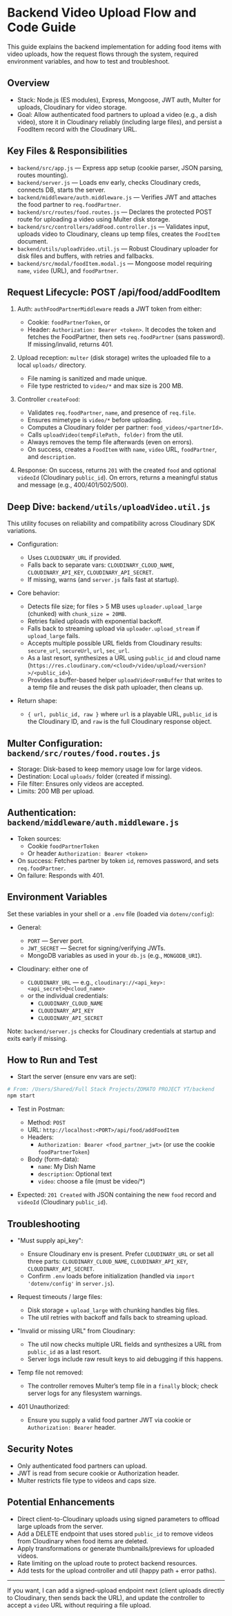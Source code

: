 # Backend Video Upload Flow and Code Guide

This guide explains the backend implementation for adding food items with video uploads, how the request flows through the system, required environment variables, and how to test and troubleshoot.

## Overview

- Stack: Node.js (ES modules), Express, Mongoose, JWT auth, Multer for uploads, Cloudinary for video storage.
- Goal: Allow authenticated food partners to upload a video (e.g., a dish video), store it in Cloudinary reliably (including large files), and persist a FoodItem record with the Cloudinary URL.

## Key Files & Responsibilities

- `backend/src/app.js` — Express app setup (cookie parser, JSON parsing, routes mounting).
- `backend/server.js` — Loads env early, checks Cloudinary creds, connects DB, starts the server.
- `backend/middleware/auth.middleware.js` — Verifies JWT and attaches the food partner to `req.foodPartner`.
- `backend/src/routes/food.routes.js` — Declares the protected POST route for uploading a video using Multer disk storage.
- `backend/src/controllers/addFood.controller.js` — Validates input, uploads video to Cloudinary, cleans up temp files, creates the `FoodItem` document.
- `backend/utils/uploadVideo.util.js` — Robust Cloudinary uploader for disk files and buffers, with retries and fallbacks.
- `backend/src/modal/foodItem.modal.js` — Mongoose model requiring `name`, `video` (URL), and `foodPartner`.

## Request Lifecycle: POST /api/food/addFoodItem

1. Auth: `authFoodPartnerMiddleware` reads a JWT token from either:
   - Cookie: `foodPartnerToken`, or
   - Header: `Authorization: Bearer <token>`.
   It decodes the token and fetches the FoodPartner, then sets `req.foodPartner` (sans password). If missing/invalid, returns 401.

2. Upload reception: `multer` (disk storage) writes the uploaded file to a local `uploads/` directory.
   - File naming is sanitized and made unique.
   - File type restricted to `video/*` and max size is 200 MB.

3. Controller `createFood`:
   - Validates `req.foodPartner`, `name`, and presence of `req.file`.
   - Ensures mimetype is `video/*` before uploading.
   - Computes a Cloudinary folder per partner: `food_videos/<partnerId>`.
   - Calls `uploadVideo(tempFilePath, folder)` from the util.
   - Always removes the temp file afterwards (even on errors).
   - On success, creates a `FoodItem` with `name`, `video` URL, `foodPartner`, and `description`.

4. Response: On success, returns `201` with the created `food` and optional `videoId` (Cloudinary `public_id`). On errors, returns a meaningful status and message (e.g., 400/401/502/500).

## Deep Dive: `backend/utils/uploadVideo.util.js`

This utility focuses on reliability and compatibility across Cloudinary SDK variations.

- Configuration:
  - Uses `CLOUDINARY_URL` if provided.
  - Falls back to separate vars: `CLOUDINARY_CLOUD_NAME`, `CLOUDINARY_API_KEY`, `CLOUDINARY_API_SECRET`.
  - If missing, warns (and `server.js` fails fast at startup).

- Core behavior:
  - Detects file size; for files > 5 MB uses `uploader.upload_large` (chunked) with `chunk_size = 20MB`.
  - Retries failed uploads with exponential backoff.
  - Falls back to streaming upload via `uploader.upload_stream` if `upload_large` fails.
  - Accepts multiple possible URL fields from Cloudinary results: `secure_url`, `secureUrl`, `url`, `sec_url`.
  - As a last resort, synthesizes a URL using `public_id` and cloud name (`https://res.cloudinary.com/<cloud>/video/upload/<version?>/<public_id>`).
  - Provides a buffer-based helper `uploadVideoFromBuffer` that writes to a temp file and reuses the disk path uploader, then cleans up.

- Return shape:
  - `{ url, public_id, raw }` where `url` is a playable URL, `public_id` is the Cloudinary ID, and `raw` is the full Cloudinary response object.

## Multer Configuration: `backend/src/routes/food.routes.js`

- Storage: Disk-based to keep memory usage low for large videos.
- Destination: Local `uploads/` folder (created if missing).
- File filter: Ensures only videos are accepted.
- Limits: 200 MB per upload.

## Authentication: `backend/middleware/auth.middleware.js`

- Token sources:
  - Cookie `foodPartnerToken`
  - Or header `Authorization: Bearer <token>`
- On success: Fetches partner by token `id`, removes password, and sets `req.foodPartner`.
- On failure: Responds with 401.

## Environment Variables

Set these variables in your shell or a `.env` file (loaded via `dotenv/config`):

- General:
  - `PORT` — Server port.
  - `JWT_SECRET` — Secret for signing/verifying JWTs.
  - MongoDB variables as used in your `db.js` (e.g., `MONGODB_URI`).

- Cloudinary: either one of
  - `CLOUDINARY_URL` — e.g., `cloudinary://<api_key>:<api_secret>@<cloud_name>`
  - or the individual credentials:
    - `CLOUDINARY_CLOUD_NAME`
    - `CLOUDINARY_API_KEY`
    - `CLOUDINARY_API_SECRET`

Note: `backend/server.js` checks for Cloudinary credentials at startup and exits early if missing.

## How to Run and Test

- Start the server (ensure env vars are set):

```sh
# From: /Users/Shared/Full Stack Projects/ZOMATO PROJECT YT/backend
npm start
```

- Test in Postman:
  - Method: `POST`
  - URL: `http://localhost:<PORT>/api/food/addFoodItem`
  - Headers:
    - `Authorization: Bearer <food_partner_jwt>` (or use the cookie `foodPartnerToken`)
  - Body (form-data):
    - `name`: My Dish Name
    - `description`: Optional text
    - `video`: choose a file (must be video/*)

- Expected: `201 Created` with JSON containing the new `food` record and `videoId` (Cloudinary `public_id`).

## Troubleshooting

- "Must supply api_key":
  - Ensure Cloudinary env is present. Prefer `CLOUDINARY_URL` or set all three parts: `CLOUDINARY_CLOUD_NAME`, `CLOUDINARY_API_KEY`, `CLOUDINARY_API_SECRET`.
  - Confirm `.env` loads before initialization (handled via `import 'dotenv/config'` in `server.js`).

- Request timeouts / large files:
  - Disk storage + `upload_large` with chunking handles big files.
  - The util retries with backoff and falls back to streaming upload.

- "Invalid or missing URL" from Cloudinary:
  - The util now checks multiple URL fields and synthesizes a URL from `public_id` as a last resort.
  - Server logs include raw result keys to aid debugging if this happens.

- Temp file not removed:
  - The controller removes Multer’s temp file in a `finally` block; check server logs for any filesystem warnings.

- 401 Unauthorized:
  - Ensure you supply a valid food partner JWT via cookie or `Authorization: Bearer` header.

## Security Notes

- Only authenticated food partners can upload.
- JWT is read from secure cookie or Authorization header.
- Multer restricts file type to videos and caps size.

## Potential Enhancements

- Direct client-to-Cloudinary uploads using signed parameters to offload large uploads from the server.
- Add a DELETE endpoint that uses stored `public_id` to remove videos from Cloudinary when food items are deleted.
- Apply transformations or generate thumbnails/previews for uploaded videos.
- Rate limiting on the upload route to protect backend resources.
- Add tests for the upload controller and util (happy path + error paths).

---

If you want, I can add a signed-upload endpoint next (client uploads directly to Cloudinary, then sends back the URL), and update the controller to accept a `video` URL without requiring a file upload.
